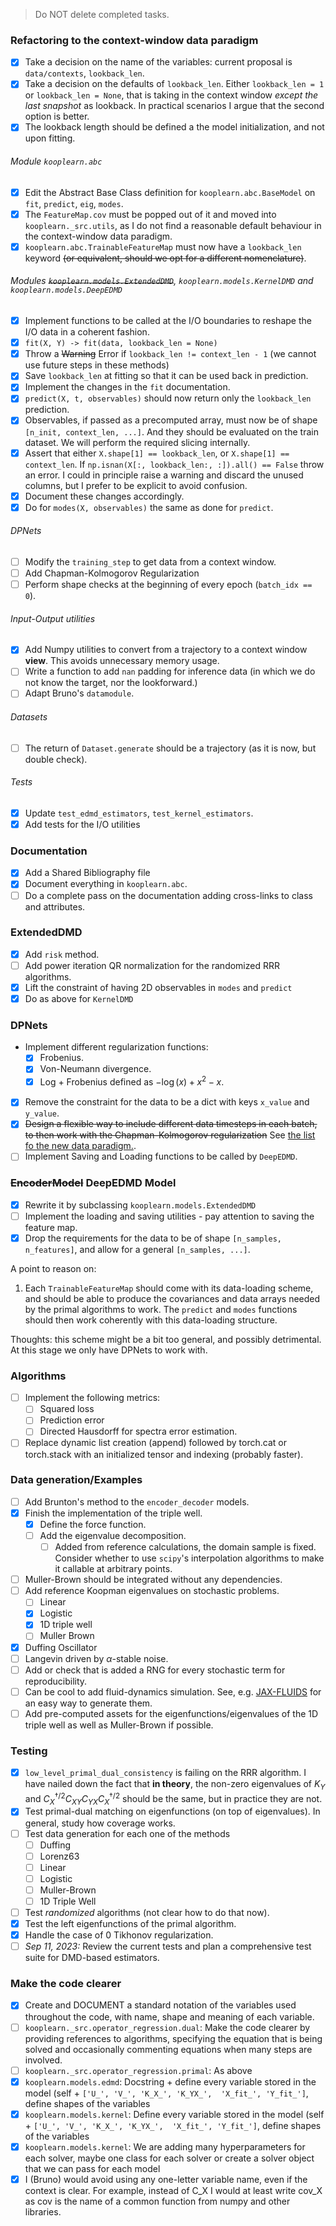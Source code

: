 > Do NOT delete completed tasks.
### Refactoring to the context-window data paradigm

- [x] Take a decision on the name of the variables: current proposal is `data/contexts`, `lookback_len`.
- [x] Take a decision on the defaults of `lookback_len`. Either `lookback_len = 1` or `lookback_len = None`, that is taking in the context window _except the last snapshot_ as lookback. In practical scenarios I argue that the second option is better.
- [x] The lookback length should be defined a the model initialization, and not upon fitting.

###### Module `kooplearn.abc`
- [x] Edit the Abstract Base Class definition for `kooplearn.abc.BaseModel` on `fit`, `predict`, `eig`, `modes`.
- [x] The `FeatureMap.cov` must be popped out of it and moved into `kooplearn._src.utils`, as I do not find a reasonable default behaviour in the context-window data paradigm.
- [x] `kooplearn.abc.TrainableFeatureMap` must now have a `lookback_len` keyword ~~(or equivalent, should we opt for a different nomenclature)~~.

###### Modules ~~`kooplearn.models.ExtendedDMD`~~, `kooplearn.models.KernelDMD` and `kooplearn.models.DeepEDMD`
- [x] Implement functions to be called at the I/O boundaries to reshape the I/O data in a coherent fashion.
- [x] `fit(X, Y) -> fit(data, lookback_len = None)`
- [x] Throw a ~~Warning~~ Error if `lookback_len != context_len - 1` (we cannot use future steps in these methods)
- [x] Save `lookback_len` at fitting so that it can be used back in prediction.
- [x] Implement the changes in the `fit` documentation.
- [x] `predict(X, t, observables)` should now return only the `lookback_len` prediction.
- [x] Observables, if passed as a precomputed array, must now be of shape `[n_init, context_len, ...]`. And they should be evaluated on the train dataset. We will perform the required slicing internally.
- [x] Assert that either `X.shape[1] == lookback_len`, or `X.shape[1] == context_len`. If `np.isnan(X[:, lookback_len:, :]).all() == False` throw an error. I could in principle raise a warning and discard the unused columns, but I prefer to be explicit to avoid confusion.
- [x] Document these changes accordingly.
- [x] Do for `modes(X, observables)` the same as done for `predict`.

###### DPNets
- [ ] Modify the `training_step` to get data from a context window.
- [ ] Add Chapman-Kolmogorov Regularization
- [ ] Perform shape checks at the beginning of every epoch (`batch_idx == 0`).

###### Input-Output utilities
- [x] Add Numpy utilities to convert from a trajectory to a context window **view**. This avoids unnecessary memory usage. 
- [ ] Write a function to add `nan` padding for inference data (in which we do not know the target, nor the lookforward.)
- [ ] Adapt Bruno's `datamodule`.

###### Datasets
- [ ] The return of `Dataset.generate` should be a trajectory (as it is now, but double check).

###### Tests
- [x] Update `test_edmd_estimators`, `test_kernel_estimators`.
- [x] Add tests for the I/O utilities

### Documentation
- [x] Add a Shared Bibliography file
- [x] Document everything in `kooplearn.abc`.
- [ ] Do a complete pass on the documentation adding cross-links to class and attributes.

### ExtendedDMD
- [x] Add `risk` method.
- [ ] Add power iteration QR normalization for the randomized RRR algorithms.
- [x] Lift the constraint of having 2D observables in `modes` and `predict`
- [x] Do as above for `KernelDMD`

### DPNets
- Implement different regularization functions:
  - [x] Frobenius.
  - [x] Von-Neumann divergence.
  - [x] Log + Frobenius defined as $-\log(x) + x^2 - x$.
- [x] Remove the constraint for the data to be a dict with keys `x_value` and `y_value`.
- [x] ~~Design a flexible way to include different data timesteps in each batch, to then work with the Chapman-Kolmogorov regularization~~ See [the list fo the new data paradigm.](#refactoring-to-the-context-window-data-paradigm).
- [ ] Implement Saving and Loading functions to be called by `DeepEDMD`.

### ~~EncoderModel~~ DeepEDMD Model
- [x] Rewrite it by subclassing `kooplearn.models.ExtendedDMD`
- [ ] Implement the loading and saving utilities - pay attention to saving the feature map.
- [x] Drop the requirements for the data to be of shape `[n_samples, n_features]`, and allow for a general `[n_samples, ...]`.

A point to reason on:
1. Each `TrainableFeatureMap` should come with its data-loading scheme, and should be able to produce the covariances and data arrays needed by the primal algorithms to work. The `predict` and `modes` functions should then work coherently with this data-loading structure.

Thoughts: this scheme might be a bit too general, and possibly detrimental. At this stage we only have DPNets to work with.

### Algorithms
- [ ] Implement the following metrics:
    - [ ] Squared loss
    - [ ] Prediction error
    - [ ] Directed Hausdorff for spectra error estimation.
- [ ] Replace dynamic list creation (append) followed by torch.cat or torch.stack with an initialized tensor and 
  indexing (probably faster).

### Data generation/Examples
- [ ] Add Brunton's method to the `encoder_decoder` models.
- [X] Finish the implementation of the triple well.
    - [x] Define the force function.
    - [ ] Add the eigenvalue decomposition.
        - [ ] Added from reference calculations, the domain sample is fixed. Consider whether to use `scipy`'s interpolation algorithms to make it callable at arbitrary points.
- [ ] Muller-Brown should be integrated without any dependencies.
- [ ] Add reference Koopman eigenvalues on stochastic problems.
    - [ ] Linear
    - [X] Logistic
    - [x] 1D triple well
    - [ ] Muller Brown
- [X] Duffing Oscillator
- [ ] Langevin driven by $\alpha$-stable noise.
- [ ] Add or check that is added a RNG for every stochastic term for reproducibility.
- [ ] Can be cool to add fluid-dynamics simulation. See, e.g. [JAX-FLUIDS](https://github.com/tumaer/JAXFLUIDS/) for an easy way to generate them.
- [ ] Add pre-computed assets for the eigenfunctions/eigenvalues of the 1D triple well as well as Muller-Brown if possible.

### Testing
- [x] `low_level_primal_dual_consistency` is failing on the RRR algorithm. I have nailed down the fact that **in theory**, the non-zero eigenvalues of $K_{Y}$ and $C^{\dagger/2}_{X}C_{XY}C_{YX}C^{\dagger/2}_{X}$ should be the same, but in practice they are not.
- [x] Test primal-dual matching on eigenfunctions (on top of eigenvalues). In general, study how coverage works.
- [ ] Test data generation for each one of the methods
    - [ ] Duffing
    - [ ] Lorenz63
    - [ ] Linear
    - [ ] Logistic
    - [ ] Muller-Brown
    - [ ] 1D Triple Well
- [ ] Test _randomized_ algorithms (not clear how to do that now).
- [x] Test the left eigenfunctions of the primal algorithm.
- [x] Handle the case of 0 Tikhonov regularization.
- [ ] *Sep 11, 2023:* Review the current tests and plan a comprehensive test suite for DMD-based estimators. 

### Make the code clearer
- [x] Create and DOCUMENT a standard notation of the variables used throughout the 
  code, with name, shape and meaning of each variable.
- [ ] `kooplearn._src.operator_regression.dual`: Make the code clearer by providing references to algorithms, specifying the equation that is being solved and occasionally commenting equations when many steps are involved.
- [ ] `kooplearn._src.operator_regression.primal`: As above
- [x] `kooplearn.models.edmd`: Docstring + define every variable stored in the model (self + `['U_', 'V_', 'K_X_', 'K_YX_', 
  'X_fit_', 'Y_fit_']`, define shapes of the variables
- [x] `kooplearn.models.kernel`: Define every variable stored in the model (self + `['U_', 'V_', 'K_X_', 'K_YX_', 
  'X_fit_', 'Y_fit_']`, define shapes of the variables
- [x] `kooplearn.models.kernel`: We are adding many hyperparameters for each solver, maybe one class for each solver or create 
  a solver object that we can pass for each model
- [x] I (Bruno) would avoid using any one-letter variable name, even if the context is clear. For example, instead of C_X I would at least write cov_X as cov is the name of a common function from numpy and other libraries. 